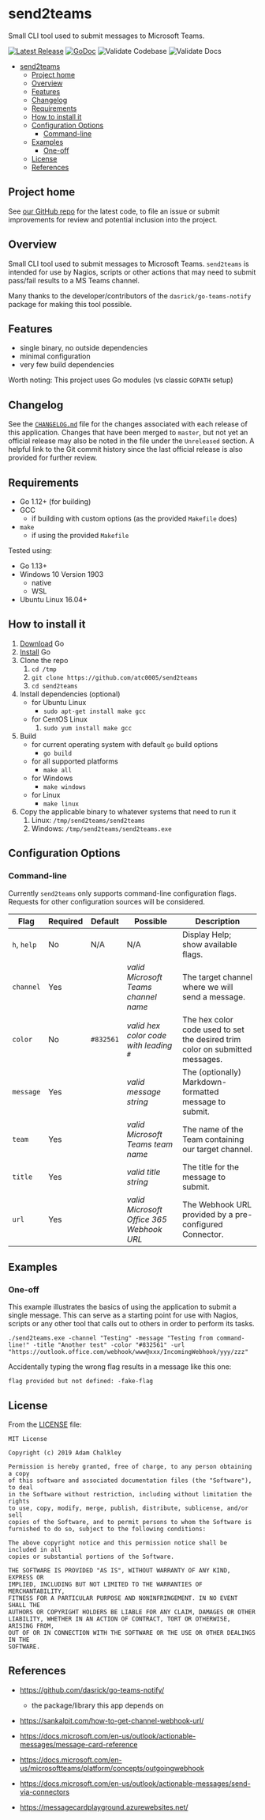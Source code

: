 # send2teams

Small CLI tool used to submit messages to Microsoft Teams.

[![Latest Release](https://img.shields.io/github/release/atc0005/send2teams.svg?style=flat-square)](https://github.com/atc0005/send2teams/releases/latest)
[![GoDoc](https://godoc.org/github.com/atc0005/send2teams?status.svg)](https://godoc.org/github.com/atc0005/send2teams)
![Validate Codebase](https://github.com/atc0005/send2teams/workflows/Validate%20Codebase/badge.svg)
![Validate Docs](https://github.com/atc0005/send2teams/workflows/Validate%20Docs/badge.svg)

- [send2teams](#send2teams)
  - [Project home](#project-home)
  - [Overview](#overview)
  - [Features](#features)
  - [Changelog](#changelog)
  - [Requirements](#requirements)
  - [How to install it](#how-to-install-it)
  - [Configuration Options](#configuration-options)
    - [Command-line](#command-line)
  - [Examples](#examples)
    - [One-off](#one-off)
  - [License](#license)
  - [References](#references)

## Project home

See [our GitHub repo](https://github.com/atc0005/send2teams) for the latest
code, to file an issue or submit improvements for review and potential
inclusion into the project.

## Overview

Small CLI tool used to submit messages to Microsoft Teams. `send2teams` is
intended for use by Nagios, scripts or other actions that may need to submit
pass/fail results to a MS Teams channel.

Many thanks to the developer/contributors of the `dasrick/go-teams-notify`
package for making this tool possible.

## Features

- single binary, no outside dependencies
- minimal configuration
- very few build dependencies

Worth noting: This project uses Go modules (vs classic `GOPATH` setup)

## Changelog

See the [`CHANGELOG.md`](CHANGELOG.md) file for the changes associated with
each release of this application. Changes that have been merged to `master`,
but not yet an official release may also be noted in the file under the
`Unreleased` section. A helpful link to the Git commit history since the last
official release is also provided for further review.

## Requirements

- Go 1.12+ (for building)
- GCC
  - if building with custom options (as the provided `Makefile` does)
- `make`
  - if using the provided `Makefile`

Tested using:

- Go 1.13+
- Windows 10 Version 1903
  - native
  - WSL
- Ubuntu Linux 16.04+

## How to install it

1. [Download](https://golang.org/dl/) Go
1. [Install](https://golang.org/doc/install) Go
1. Clone the repo
   1. `cd /tmp`
   1. `git clone https://github.com/atc0005/send2teams`
   1. `cd send2teams`
1. Install dependencies (optional)
   - for Ubuntu Linux
     - `sudo apt-get install make gcc`
   - for CentOS Linux
     1. `sudo yum install make gcc`
1. Build
   - for current operating system with default `go` build options
     - `go build`
   - for all supported platforms
      - `make all`
   - for Windows
      - `make windows`
   - for Linux
     - `make linux`
1. Copy the applicable binary to whatever systems that need to run it
   1. Linux: `/tmp/send2teams/send2teams`
   1. Windows: `/tmp/send2teams/send2teams.exe`

## Configuration Options

### Command-line

Currently `send2teams` only supports command-line configuration flags.
Requests for other configuration sources will be considered.

| Flag        | Required | Default   | Possible                                 | Description                                                                  |
| ----------- | -------- | --------- | ---------------------------------------- | ---------------------------------------------------------------------------- |
| `h`, `help` | No       | N/A       | N/A                                      | Display Help; show available flags.                                          |
| `channel`   | Yes      |           | *valid Microsoft Teams channel name*     | The target channel where we will send a message.                             |
| `color`     | No       | `#832561` | *valid hex color code with leading `#`*  | The hex color code used to set the desired trim color on submitted messages. |
| `message`   | Yes      |           | *valid message string*                   | The (optionally) Markdown-formatted message to submit.                       |
| `team`      | Yes      |           | *valid Microsoft Teams team name*        | The name of the Team containing our target channel.                          |
| `title`     | Yes      |           | *valid title string*                     | The title for the message to submit.                                         |
| `url`       | Yes      |           | *valid Microsoft Office 365 Webhook URL* | The Webhook URL provided by a pre-configured Connector.                      |

## Examples

### One-off

This example illustrates the basics of using the application to submit a
single message. This can serve as a starting point for use with Nagios,
scripts or any other tool that calls out to others in order to perform its
tasks.

```ShellSession
./send2teams.exe -channel "Testing" -message "Testing from command-line!" -title "Another test" -color "#832561" -url "https://outlook.office.com/webhook/www@xxx/IncomingWebhook/yyy/zzz"
```

Accidentally typing the wrong flag results in a message like this one:

```ShellSession
flag provided but not defined: -fake-flag
```

## License

From the [LICENSE](LICENSE) file:

```license
MIT License

Copyright (c) 2019 Adam Chalkley

Permission is hereby granted, free of charge, to any person obtaining a copy
of this software and associated documentation files (the "Software"), to deal
in the Software without restriction, including without limitation the rights
to use, copy, modify, merge, publish, distribute, sublicense, and/or sell
copies of the Software, and to permit persons to whom the Software is
furnished to do so, subject to the following conditions:

The above copyright notice and this permission notice shall be included in all
copies or substantial portions of the Software.

THE SOFTWARE IS PROVIDED "AS IS", WITHOUT WARRANTY OF ANY KIND, EXPRESS OR
IMPLIED, INCLUDING BUT NOT LIMITED TO THE WARRANTIES OF MERCHANTABILITY,
FITNESS FOR A PARTICULAR PURPOSE AND NONINFRINGEMENT. IN NO EVENT SHALL THE
AUTHORS OR COPYRIGHT HOLDERS BE LIABLE FOR ANY CLAIM, DAMAGES OR OTHER
LIABILITY, WHETHER IN AN ACTION OF CONTRACT, TORT OR OTHERWISE, ARISING FROM,
OUT OF OR IN CONNECTION WITH THE SOFTWARE OR THE USE OR OTHER DEALINGS IN THE
SOFTWARE.

```

## References

- <https://github.com/dasrick/go-teams-notify/>
  - the package/library this app depends on

- <https://sankalpit.com/how-to-get-channel-webhook-url/>

- <https://docs.microsoft.com/en-us/outlook/actionable-messages/message-card-reference>
- <https://docs.microsoft.com/en-us/microsoftteams/platform/concepts/outgoingwebhook>
- <https://docs.microsoft.com/en-us/outlook/actionable-messages/send-via-connectors>
- <https://messagecardplayground.azurewebsites.net/>
